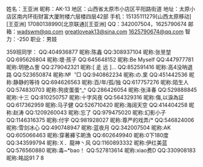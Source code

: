 姓名：王亚洲
昵称：AK-13
地区：山西省太原市小店区平阳路街道
地址：太原小店区南内环街财富大厦附楼六层楼四层42部
手机：15135111279[山西太原移动][王亚洲]
17080138990[北京联通][王亚洲]
QQ：342007504，1625790674
邮箱：wadswm@qq.com
greatloveak13@sina.com
1625790674@qq.com
智力：-250
职业：男妓

359班同学：
QQ:404936877 昵称:陈鑫
QQ:308937104 昵称:张昱堃
QQ:695626804 昵称:壞·孩子
QQ:645648152 昵称:Be Myself
QQ:447977781 昵称:玥铯△訾
QQ:279042321 昵称:[ 辵 远 ]...
QQ:852591416 昵称:高4没呐退路
QQ:523650874 昵称:№〝□
QQ:940862234 昵称:の.枽
QQ:451442536 昵称:静静的等待
QQ:694626563 昵称:百\/年\/孤\/独
QQ:617757276 昵称:陌生人
QQ:574830703 昵称:狗皮蛋蛋^_^
QQ:286426054 昵称:张泽春
QQ:529888845 昵称:十三
QQ:810250757 昵称:十字风夜
QQ:564329316 昵称:傷,以淚為証
QQ:617362959 昵称:马子健
QQ:526710420 昵称:海阔天空
QQ:414404258 昵称:赵涛
QQ:1209260043 昵称:忘了
QQ:979475020 昵称:幻影小子
QQ:1146316375 昵称:付宇
QQ:981928027 昵称:尊严的戏弄\/*
QQ:546824006 昵称:雪剑冰心
QQ:490748947 昵称:蓝夜月
QQ:342007504 昵称:AK
QQ:605066463 昵称:穿著褲孓啲漁
QQ:602649940 昵称:0下180度
QQ:343599794 昵称:Ｘ．龍神丶风
QQ:1160893332 昵称:伊红美蓝
QQ:576560880 昵称:毒~*bao！
QQ:527813614 昵称:xiao费D
QQ:330908183 昵称:眳誋91 7 8
